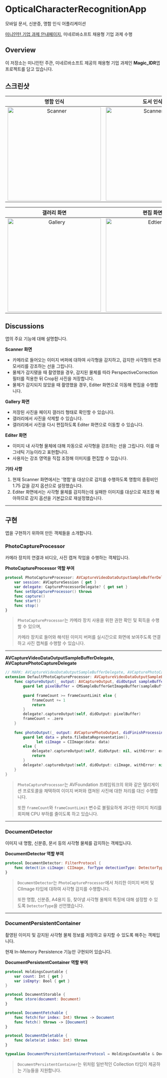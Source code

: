 #  OpticalCharacterRecognitionApp
모바일 문서, 신분증, 명함 인식 어플리케이션

[미니인턴 기업 과제 안내페이지](https://miniintern.com/projects/1269), 미네르바소프트 채용형 기업 과제 수행

## Overview
이 저장소는 미니인턴 주관, 미네르바소프트 제공의 채용형 기업 과제인 **Magic_IDR**앱 프로젝트를 담고 있습니다.

## 스크린샷
|**명함 인식**|**도서 인식**|
|:--:|:--:|
|<img src="https://github.com/Remaked-Swain/ScreenShotRepository/blob/main/Magic_IDR/Scanner.PNG?raw=true" alt="Scanner" width="300px">|<img src="https://github.com/Remaked-Swain/ScreenShotRepository/blob/main/Magic_IDR/Scanner2.PNG?raw=true" alt="Scanner2" width="300px">|

|**갤러리 화면**|**편집 화면**|
|:--:|:--:|
|<img src="https://github.com/Remaked-Swain/ScreenShotRepository/blob/main/Magic_IDR/Gallery.PNG?raw=true" alt="Gallery" width="300px">|<img src="https://github.com/Remaked-Swain/ScreenShotRepository/blob/main/Magic_IDR/Editer.PNG?raw=true" alt="Edtier" width="300px">|

## Discussions
앱의 주요 기능에 대해 설명합니다.

**Scanner 화면**
* 카메라로 들어오는 이미지 버퍼에 대하여 사각형을 감지하고, 감지한 사각형의 변과 모서리를 강조하는 선을 그립니다.
* 물체가 감지됐을 때 촬영했을 경우, 감지된 물체를 따라 PerspectiveCorrection 필터를 적용한 뒤 Crop된 사진을 저장합니다.
* 물체가 감지되지 않았을 때 촬영했을 경우, Editer 화면으로 이동해 편집을 수행합니다.

**Gallery 화면**
* 저장된 사진을 페이지 갤러리 형태로 확인할 수 있습니다.
* 갤러리에서 사진을 삭제할 수 있습니다.
* 갤러리에서 사진을 다시 편집하도록 Editer 화면으로 이동할 수 있습니다.

**Editer 화면**
* 이미지 내 사각형 물체에 대해 자동으로 사각형을 강조하는 선을 그립니다. 이를 마그네틱 기능이라고 표현합니다.
* 사용자는 강조 영역을 직접 조정해 이미지를 편집할 수 있습니다.

**기타 사항**
1. 현재 Scanner 화면에서는 '명함'을 대상으로 감지를 수행하도록 명함의 종횡비인 1.75 값을 감지 옵션으로 설정했습니다.
2. Editer 화면에서는 사각형 물체를 감지하는데 실패한 이미지를 대상으로 재조정 해야하므로 감지 옵션을 기본값으로 재설정했습니다.

---

## 구현
앱을 구현하기 위하여 만든 객체들을 소개합니다.

### PhotoCaptureProcessor
카메라 장치의 연결과 비디오, 사진 캡쳐 작업을 수행하는 객체입니다.

**PhotoCaptureProcessor 역할 부여**
```swift
protocol PhotoCaptureProcessor: AVCaptureVideoDataOutputSampleBufferDelegate & AVCapturePhotoCaptureDelegate {
    var session: AVCaptureSession { get }
    var delegate: CaptureProcessorDelegate? { get set }
    func setUpCaptureProcessor() throws
    func capture()
    func start()
    func stop()
}
```
> `PhotoCaptureProcessor`는 카메라 장치 사용을 위한 권한 확인 및 획득을 수행할 수 있으며,
> 
> 카메라 장치로 들어와 해석된 이미지 버퍼를 실시간으로 화면에 보여주도록 연결하고 사진 캡쳐를 수행할 수 있습니다.

---

**AVCaptureVideoDataOutputSampleBufferDelegate, AVCapturePhotoCaptureDelegate**
```swift
// MARK: AVCaptureVideoDataOutputSampleBufferDelegate, AVCapturePhotoCaptureDelegate Confirmation
extension DefaultPhotoCaptureProcessor: AVCaptureVideoDataOutputSampleBufferDelegate, AVCapturePhotoCaptureDelegate {
    func captureOutput(_ output: AVCaptureOutput, didOutput sampleBuffer: CMSampleBuffer, from connection: AVCaptureConnection) {
        guard let pixelBuffer = CMSampleBufferGetImageBuffer(sampleBuffer) else { return }
        
        guard frameCount >= frameCountLimit else {
            frameCount += 1
            return
        }
        delegate?.captureOutput(self, didOutput: pixelBuffer)
        frameCount = .zero
    }
    
    func photoOutput(_ output: AVCapturePhotoOutput, didFinishProcessingPhoto photo: AVCapturePhoto, error: Error?) {
        guard let data = photo.fileDataRepresentation(),
              let ciImage = CIImage(data: data)
        else {
            delegate?.captureOutput(self, didOutput: nil, withError: error)
            return
        }
        delegate?.captureOutput(self, didOutput: ciImage, withError: nil)
    }
}
```
> `PhotoCaptureProcessor`는 AVFoundation 프레임워크의 위와 같은 델리게이션 프로토콜을 채택하여 이미지 버퍼와 캡쳐된 사진에 대한 처리를 대신 수행합니다.
>
> 또한 `frameCount`와 `frameCountLimit` 변수로 불필요하게 과다한 이미지 처리를 회피해 CPU 부하를 줄이도록 하고 있습니다.

---

### DocumentDetector
이미지 내 명함, 신분증, 문서 등의 사각형 물체를 감지하는 객체입니다.

**DocumentDetector 역할 부여**
```swift
protocol DocumentDetector: FilterProtocol {
    func detect(in ciImage: CIImage, forType detectionType: DetectorType) throws -> RectangleModel
}
```
> `DocumentDetector`는 `PhotoCaptureProcessor`에서 처리한 이미지 버퍼 및 CIImage 타입에 대하여 사각형 감지를 수행합니다.
>
> 또한 명함, 신분증, A4용지 등, 찾아낼 사각형 물체의 특징에 대해 설정할 수 있도록 `DetectorType`을 선언했습니다.

---

### DocumentPersistentContainer
촬영된 이미지 및 감지된 사각형 물체 정보를 저장하고 유지할 수 있도록 해주는 객체입니다.

현재 In-Memory Persistence 기능만 구현되어 있습니다.

**DocumentPersistentContainer 역할 부여**
```swift
protocol HoldingsCountable {
    var count: Int { get }
    var isEmpty: Bool { get }
}

protocol DocumentStorable {
    func store(document: Document)
}

protocol DocumentFetchable {
    func fetch(for index: Int) throws -> Document
    func fetch() throws -> [Document]
}

protocol DocumentDeletable {
    func delete(at index: Int) throws
}

typealias DocumentPersistentContainerProtocol = HoldingsCountable & DocumentStorable & DocumentFetchable & DocumentDeletable
```
> `DocumentPersistentContainer`는 위처럼 일반적인 Collection 타입이 제공하는 기능들을 지원합니다.
